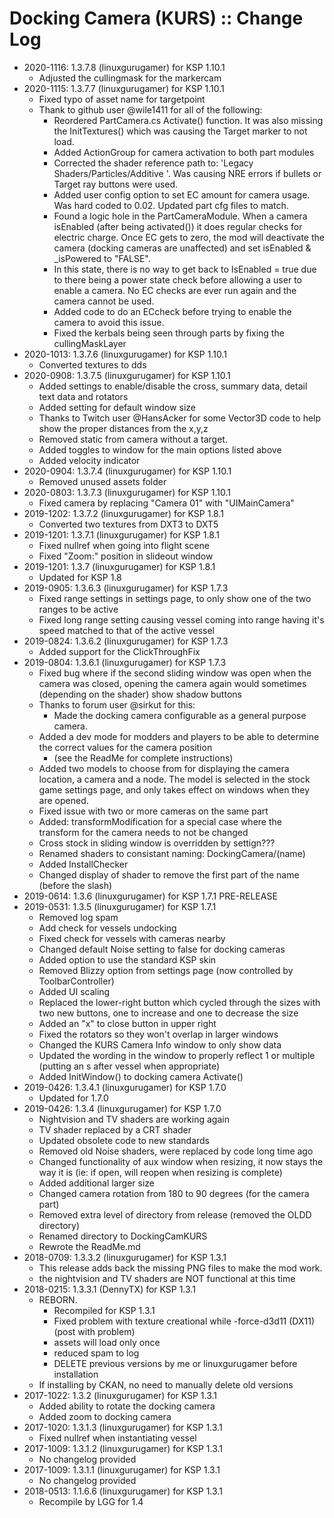 # Docking Camera (KURS) :: Change Log

* 2020-1116: 1.3.7.8 (linuxgurugamer) for KSP 1.10.1
	+ Adjusted the cullingmask for the markercam
* 2020-1115: 1.3.7.7 (linuxgurugamer) for KSP 1.10.1
	+ Fixed typo of asset name for targetpoint
	+ Thank to github user @wile1411 for all of the following:
		- Reordered PartCamera.cs Activate() function. It was also missing the InitTextures() which was causing the Target marker to not load.
		- Added ActionGroup for camera activation to both part modules
		- Corrected the shader reference path to: 'Legacy Shaders/Particles/Additive '. Was causing NRE errors if bullets or Target ray buttons were used.
		- Added user config option to set EC amount for camera usage. Was hard coded to 0.02. Updated part cfg files to match.
		- Found a logic hole in the PartCameraModule. When a camera isEnabled (after being activated()) it does regular checks for electric charge. Once EC gets to zero, the mod will deactivate the camera (docking cameras are unaffected) and set isEnabled & _isPowered to "FALSE".
		- In this state, there is no way to get back to IsEnabled = true due to there being a power state check before allowing a user to enable a camera. No EC checks are ever run again and the camera cannot be used.
		- Added code to do an ECcheck before trying to enable the camera to avoid this issue.
		- Fixed the kerbals being seen through parts by fixing the cullingMaskLayer
* 2020-1013: 1.3.7.6 (linuxgurugamer) for KSP 1.10.1
	+ Converted textures to dds
* 2020-0908: 1.3.7.5 (linuxgurugamer) for KSP 1.10.1
	+ Added settings to enable/disable the cross, summary data, detail text data and rotators
	+ Added setting for default window size
	+ Thanks to Twitch user @HansAcker for some Vector3D code to help show the proper distances from the x,y,z
	+ Removed static from camera without a target.
	+ Added toggles to window for the main options listed above
	+ Added velocity indicator
* 2020-0904: 1.3.7.4 (linuxgurugamer) for KSP 1.10.1
	+ Removed unused assets folder
* 2020-0803: 1.3.7.3 (linuxgurugamer) for KSP 1.10.1
	+ Fixed camera by replacing "Camera 01" with "UIMainCamera"
* 2019-1202: 1.3.7.2 (linuxgurugamer) for KSP 1.8.1
	+ Converted two textures from DXT3 to DXT5
* 2019-1201: 1.3.7.1 (linuxgurugamer) for KSP 1.8.1
	+ Fixed nullref when going into flight scene
	+ Fixed "Zoom:" position in slideout window
* 2019-1201: 1.3.7 (linuxgurugamer) for KSP 1.8.1
	+ Updated for KSP 1.8
* 2019-0905: 1.3.6.3 (linuxgurugamer) for KSP 1.7.3
	+ Fixed range settings in settings page, to only show one of the two ranges to be active
	+ Fixed long range setting causing vessel coming into range having it's speed matched to that of the active vessel
* 2019-0824: 1.3.6.2 (linuxgurugamer) for KSP 1.7.3
	+ Added support for the ClickThroughFix
* 2019-0804: 1.3.6.1 (linuxgurugamer) for KSP 1.7.3
	+ Fixed bug where if the second sliding window was open when the camera was closed, opening the camera again would sometimes (depending on the shader) show shadow buttons
	+ Thanks to forum user @sirkut for this:
		- Made the docking camera configurable as a general purpose camera.
	+ Added a dev mode for modders and players to be able to determine the correct values for the camera position
		- (see the ReadMe for complete instructions)
	+ Added two models to choose from for displaying the camera location, a camera and a node.  The model is selected in the stock game settings page, and only takes effect on windows when they are opened.
	+ Fixed issue with two or more cameras on the same part
	+ Added: transformModification for a special case where the transform for the camera needs to not be changed
	+ Cross stock in sliding window is overridden by settign???
	+ Renamed shaders to consistant naming: DockingCamera/(name)
	+ Added InstallChecker
	+ Changed display of shader to remove the first part of the name (before the slash)
* 2019-0614: 1.3.6 (linuxgurugamer) for KSP 1.7.1 PRE-RELEASE
* 2019-0531: 1.3.5 (linuxgurugamer) for KSP 1.7.1
	+ Removed log spam
	+ Add check for vessels undocking
	+ Fixed check for vessels with cameras nearby
	+ Changed default Noise setting to false for docking cameras
	+ Added option to use the standard KSP skin
	+ Removed Blizzy option from settings page (now controlled by ToolbarController)
	+ Added UI scaling
	+ Replaced the lower-right button which cycled through the sizes with two new buttons, one to increase and one to decrease the size
	+ Added an "x" to close button in upper right
	+ Fixed the rotators so they won't overlap in larger windows
	+ Changed the KURS Camera Info window to only show data
	+ Updated the wording in the window to properly reflect 1 or multiple (putting an s after vessel when appropriate)
	+ Added InitWindow() to docking camera Activate()
* 2019-0426: 1.3.4.1 (linuxgurugamer) for KSP 1.7.0
	+ Updated for 1.7.0
* 2019-0426: 1.3.4 (linuxgurugamer) for KSP 1.7.0
	+ Nightvision and TV shaders are working again
	+ TV shader replaced by a CRT shader
	+ Updated obsolete code to new standards
	+ Removed old Noise shaders, were replaced by code long time ago
	+ Changed functionality of aux window when resizing, it now stays the way it is (ie: if open, will reopen when resizing is complete)
	+ Added additional larger size
	+ Changed camera rotation from 180 to 90 degrees (for the camera part)
	+ Removed extra level of directory from release (removed the OLDD directory)
	+ Renamed directory to DockingCamKURS
	+ Rewrote the ReadMe.md
* 2018-0709: 1.3.3.2 (linuxgurugamer) for KSP 1.3.1
	+ This release adds back the missing PNG files to make the mod work.
	+ the nightvision and TV shaders are NOT functional at this time
* 2018-0215: 1.3.3.1 (DennyTX) for KSP 1.3.1
	+ REBORN.
		- Recompiled for KSP 1.3.1
		- Fixed problem with texture creational while -force-d3d11 (DX11) (post with problem)
		- assets will load only once
		- reduced spam to log
		- DELETE previous versions by me or linuxgurugamer before installation
	+ If installing by CKAN, no need to manually delete old versions
* 2017-1022: 1.3.2 (linuxgurugamer) for KSP 1.3.1
	+ Added ability to rotate the docking camera
	+ Added zoom to docking camera
* 2017-1020: 1.3.1.3 (linuxgurugamer) for KSP 1.3.1
	+ Fixed nullref when instantiating vessel
* 2017-1009: 1.3.1.2 (linuxgurugamer) for KSP 1.3.1
	+ No changelog provided
* 2017-1009: 1.3.1.1 (linuxgurugamer) for KSP 1.3.1
	+ No changelog provided
* 2018-0513: 1.1.6.6 (linuxgurugamer) for KSP 1.3.1
	+ Recompile by LGG for 1.4
